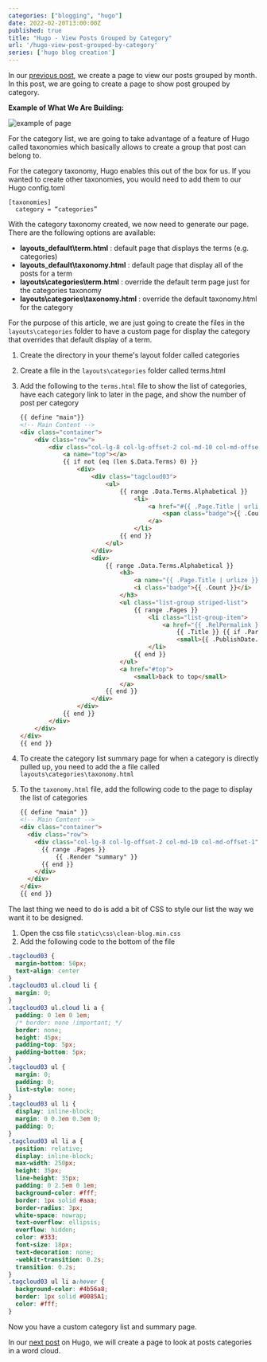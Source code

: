 ```yaml
---
categories: ["blogging", "hugo"]
date: 2022-02-20T13:00:00Z
published: true
title: "Hugo - View Posts Grouped by Category"
url: '/hugo-view-post-grouped-by-category'
series: ['hugo blog creation']
---
```


In our [previous post](/hugo-view-post-grouped-by-month), we create a page to view our posts grouped by month.  In this post, we are going to create a page to show post grouped by category.

**Example of What We Are Building:**

![example of page](/images/hugo/category-list/example-page.png)

<!--more-->

For the category list, we are going to take advantage of a feature of Hugo called taxonomies which basically allows to create a group that post can belong to.

For the category taxonomy, Hugo enables this out of the box for us.  If you wanted to create other taxonomies, you would need to add them to our Hugo config.toml

 ```text
 [taxonomies]
   category = “categories”
```

With the category taxonomy created, we now need to generate our page.  There are the following options are available:

* **layouts\_default\term.html** : default page that displays the terms (e.g. categories)
* **layouts\_default\taxonomy.html** : default page that display all of the posts for a term
* **layouts\categories\term.html** : override the default term page just for the categories taxonomy
* **layouts\categories\taxonomy.html** : override the default taxonomy.html for the category

For the purpose of this article, we are just going to create the files in the `layouts\categories` folder to have a custom page for display the category that overrides that default display of a term.

1. Create the directory in your theme's layout folder called categories
1. Create a file in the `layouts\categories` folder called terms.html
1. Add the following to the `terms.html` file to show the list of categories, have each category link to later in the page, and show the number of post per category

    ```html {linenos=false,hl_lines=[1,7,"11-17", 21, "23-24", 27, "29-31", 33, 38, 41, 45]}
    {{ define "main"}}
    <!-- Main Content -->
    <div class="container">
        <div class="row">
            <div class="col-lg-8 col-lg-offset-2 col-md-10 col-md-offset-1">
                <a name="top"></a>
                {{ if not (eq (len $.Data.Terms) 0) }}
                    <div>
                        <div class="tagcloud03">
                            <ul>
                                {{ range .Data.Terms.Alphabetical }}
                                    <li>
                                        <a href="#{{ .Page.Title | urlize}}">{{ .Page.Title }}
                                            <span class="badge">{{ .Count }}</span>
                                        </a>
                                    </li>
                                {{ end }}
                            </ul>
                        </div>
                        <div>
                            {{ range .Data.Terms.Alphabetical }}
                                <h3>
                                    <a name="{{ .Page.Title | urlize }}"></a>{{ .Page.Title}}
                                    <i class="badge">{{ .Count }}</i>
                                </h3>
                                <ul class="list-group striped-list">
                                    {{ range .Pages }}
                                        <li class="list-group-item">
                                            <a href="{{ .RelPermalink }}">
                                                {{ .Title }} {{ if .Params.subheadline }} ({{ .Params.subheadline }}){{ end }} -
                                                <small>{{ .PublishDate.Format "Jan 02, 2006" }}{{ partial "draft" . }}</small></a>
                                        </li>
                                    {{ end }}
                                </ul>
                                <a href="#top">
                                    <small>back to top</small>
                                </a>
                            {{ end }}
                        </div>
                    </div>
                {{ end }}
            </div>
        </div>
    </div>
    {{ end }}
    ```

1. To create the category list summary page for when a category is directly pulled up, you need to add the a file called `layouts\categories\taxonomy.html`
1. To the `taxonomy.html` file, add the following code to the page to display the list of categories

    ```html {linenos=false,hl_lines=[1,"6-8","12-17", 21 }
    {{ define "main" }}
    <!-- Main Content -->
    <div class="container">
      <div class="row">
        <div class="col-lg-8 col-lg-offset-2 col-md-10 col-md-offset-1">
          {{ range .Pages }}
              {{ .Render "summary" }}
          {{ end }}
        </div>
      </div>
    </div>
    {{ end }}
    ```

The last thing we need to do is add a bit of CSS to style our list the way we want it to be designed.

1. Open the css file `static\css\clean-blog.min.css`
1. Add the following code to the bottom of the file

  ```css
  .tagcloud03 {
    margin-bottom: 50px;
    text-align: center
  }
  .tagcloud03 ul.cloud li {
    margin: 0;
  }
  .tagcloud03 ul.cloud li a {
    padding: 0 1em 0 1em;
    /* border: none !important; */
    border: none;
    height: 45px;
    padding-top: 5px;
    padding-bottom: 5px;
  }
  .tagcloud03 ul {
    margin: 0;
    padding: 0;
    list-style: none;
  }
  .tagcloud03 ul li {
    display: inline-block;
    margin: 0 0.3em 0.3em 0;
    padding: 0;
  }
  .tagcloud03 ul li a {
    position: relative;
    display: inline-block;
    max-width: 250px;
    height: 35px;
    line-height: 35px;
    padding: 0 2.5em 0 1em;
    background-color: #fff;
    border: 1px solid #aaa;
    border-radius: 3px;
    white-space: nowrap;
    text-overflow: ellipsis;
    overflow: hidden;
    color: #333;
    font-size: 18px;
    text-decoration: none;
    -webkit-transition: 0.2s;
    transition: 0.2s;
  }
  .tagcloud03 ul li a:hover {
    background-color: #4b56a8;
    border: 1px solid #0085A1;
    color: #fff;
  }
  ```

Now you have a custom category list and summary page.

In our [next post](/hugo-view-post-tag-cloud) on Hugo, we will create a page to look at posts categories in a word cloud.
